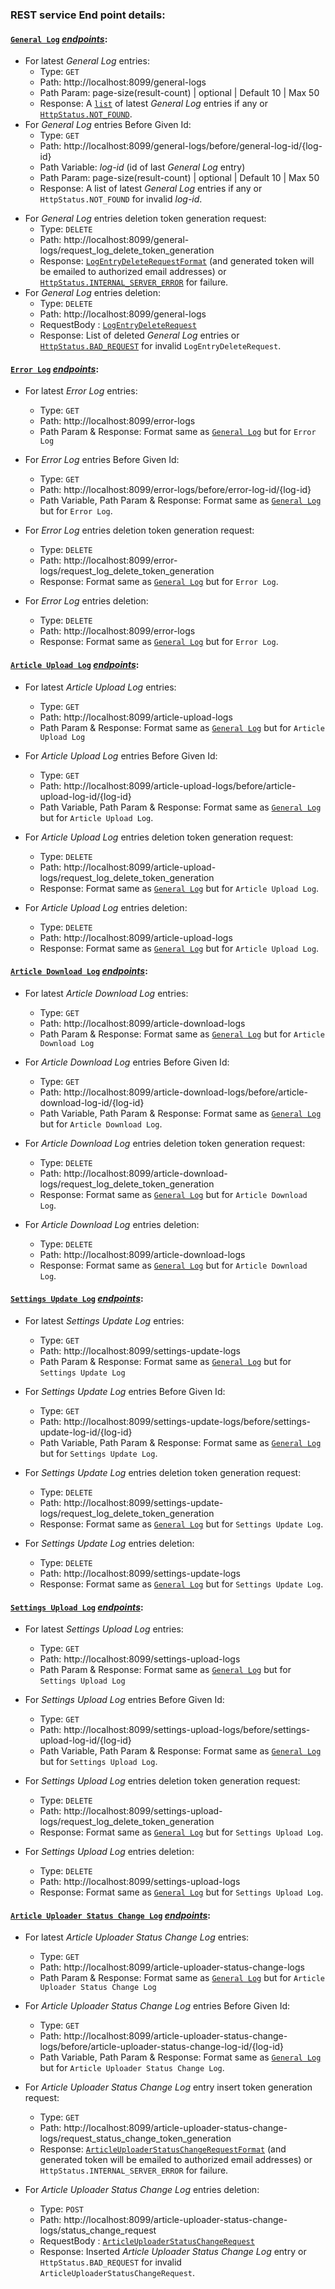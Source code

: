 ### REST service End point details:

#### [`General Log`](https://github.com/dasBikash84/ns_reloaded_data_coordinator_rest_service/blob/master/src/main/kotlin/com/dasbikash/news_server_data_coordinator_rest/model/database/log_entities/GeneralLog.kt) [*endpoints*](https://github.com/dasBikash84/ns_reloaded_data_coordinator_rest_service/blob/master/src/main/kotlin/com/dasbikash/news_server_data_coordinator_rest/rest_controllers/GeneralLogController.kt):

<a name="latest_log"></a>  
* For latest *General Log* entries:
   * Type: `GET`
   * Path: http://localhost:8099/general-logs
   * Path Param: page-size(result-count) | optional | Default 10 | Max 50
   * Response: A [`list`](https://github.com/dasBikash84/ns_reloaded_data_coordinator_rest_service/blob/master/src/main/kotlin/com/dasbikash/news_server_data_coordinator_rest/model/OutputWrappers.kt) of latest *General Log* entries if any or [`HttpStatus.NOT_FOUND`](https://docs.spring.io/spring-framework/docs/current/javadoc-api/org/springframework/http/HttpStatus.html#NOT_FOUND).
<a name="log_before_given_id"></a>    
* For *General Log* entries Before Given Id:
  * Type: `GET`
  * Path: http://localhost:8099/general-logs/before/general-log-id/{log-id}
  * Path Variable: *log-id* (id of last *General Log* entry)
  * Path Param: page-size(result-count) | optional | Default 10 | Max 50
  * Response: A list of latest *General Log* entries if any or `HttpStatus.NOT_FOUND` for invalid *log-id*.
  
<a name="request_log_delete_token_generation"></a>   
* For *General Log* entries deletion token generation request:
  * Type: `DELETE`
  * Path: http://localhost:8099/general-logs/request_log_delete_token_generation
  * Response: [`LogEntryDeleteRequestFormat`](https://github.com/dasBikash84/ns_reloaded_data_coordinator_rest_service/blob/master/src/main/kotlin/com/dasbikash/news_server_data_coordinator_rest/model/LogEntryDeleteRequest.kt) 
  (and generated token will be emailed to authorized email addresses) or 
  [`HttpStatus.INTERNAL_SERVER_ERROR`](https://docs.spring.io/spring-framework/docs/current/javadoc-api/org/springframework/http/HttpStatus.html#INTERNAL_SERVER_ERROR) for failure.
<a name="log_delete_request"></a>   
* For *General Log* entries deletion:
  * Type: `DELETE`
  * Path: http://localhost:8099/general-logs
  * RequestBody : [`LogEntryDeleteRequest`](https://github.com/dasBikash84/ns_reloaded_data_coordinator_rest_service/blob/master/src/main/kotlin/com/dasbikash/news_server_data_coordinator_rest/model/LogEntryDeleteRequest.kt)
  * Response: List of deleted *General Log* entries or 
  [`HttpStatus.BAD_REQUEST`](https://docs.spring.io/spring-framework/docs/current/javadoc-api/org/springframework/http/HttpStatus.html#BAD_REQUEST) for invalid `LogEntryDeleteRequest`.
  
#### [`Error Log`](https://github.com/dasBikash84/ns_reloaded_data_coordinator_rest_service/blob/master/src/main/kotlin/com/dasbikash/news_server_data_coordinator_rest/model/database/log_entities/ErrorLog.kt) [*endpoints*](https://github.com/dasBikash84/ns_reloaded_data_coordinator_rest_service/blob/master/src/main/kotlin/com/dasbikash/news_server_data_coordinator_rest/rest_controllers/ErrorLogController.kt):
* For latest *Error Log* entries:
    * Type: `GET`
    * Path: http://localhost:8099/error-logs
    * Path Param & Response: Format same as [`General Log`](#latest_log) but for `Error Log`
     
* For *Error Log* entries Before Given Id:
    * Type: `GET`
    * Path: http://localhost:8099/error-logs/before/error-log-id/{log-id}
    * Path Variable, Path Param & Response: Format same as [`General Log`](#log_before_given_id) but for `Error Log`.  
    
* For *Error Log* entries deletion token generation request:
    * Type: `DELETE`
    * Path: http://localhost:8099/error-logs/request_log_delete_token_generation
    * Response: Format same as [`General Log`](#request_log_delete_token_generation) but for `Error Log`. 
    
* For *Error Log* entries deletion:
    * Type: `DELETE`
    * Path: http://localhost:8099/error-logs 
    * Response: Format same as [`General Log`](#log_delete_request) but for `Error Log`. 
    
  
#### [`Article Upload Log`](https://github.com/dasBikash84/ns_reloaded_data_coordinator_rest_service/blob/master/src/main/kotlin/com/dasbikash/news_server_data_coordinator_rest/model/database/log_entities/ArticleUploadLog.kt) [*endpoints*](https://github.com/dasBikash84/ns_reloaded_data_coordinator_rest_service/blob/master/src/main/kotlin/com/dasbikash/news_server_data_coordinator_rest/rest_controllers/ArticleUploadLogController.kt):
* For latest *Article Upload Log* entries:
    * Type: `GET`
    * Path: http://localhost:8099/article-upload-logs
    * Path Param & Response: Format same as [`General Log`](#latest_log) but for `Article Upload Log`
     
* For *Article Upload Log* entries Before Given Id:
    * Type: `GET`
    * Path: http://localhost:8099/article-upload-logs/before/article-upload-log-id/{log-id}
    * Path Variable, Path Param & Response: Format same as [`General Log`](#log_before_given_id) but for `Article Upload Log`.  
    
* For *Article Upload Log* entries deletion token generation request:
    * Type: `DELETE`
    * Path: http://localhost:8099/article-upload-logs/request_log_delete_token_generation
    * Response: Format same as [`General Log`](#request_log_delete_token_generation) but for `Article Upload Log`. 
    
* For *Article Upload Log* entries deletion:
    * Type: `DELETE`
    * Path: http://localhost:8099/article-upload-logs 
    * Response: Format same as [`General Log`](#log_delete_request) but for `Article Upload Log`. 
    
#### [`Article Download Log`](https://github.com/dasBikash84/ns_reloaded_data_coordinator_rest_service/blob/master/src/main/kotlin/com/dasbikash/news_server_data_coordinator_rest/model/database/log_entities/ArticleDownloadLog.kt) [*endpoints*](https://github.com/dasBikash84/ns_reloaded_data_coordinator_rest_service/blob/master/src/main/kotlin/com/dasbikash/news_server_data_coordinator_rest/rest_controllers/ArticleDownloadLogController.kt):
* For latest *Article Download Log* entries:
    * Type: `GET`
    * Path: http://localhost:8099/article-download-logs
    * Path Param & Response: Format same as [`General Log`](#latest_log) but for `Article Download Log`
     
* For *Article Download Log* entries Before Given Id:
    * Type: `GET`
    * Path: http://localhost:8099/article-download-logs/before/article-download-log-id/{log-id}
    * Path Variable, Path Param & Response: Format same as [`General Log`](#log_before_given_id) but for `Article Download Log`.  
    
* For *Article Download Log* entries deletion token generation request:
    * Type: `DELETE`
    * Path: http://localhost:8099/article-download-logs/request_log_delete_token_generation
    * Response: Format same as [`General Log`](#request_log_delete_token_generation) but for `Article Download Log`. 
    
* For *Article Download Log* entries deletion:
    * Type: `DELETE` 
    * Path: http://localhost:8099/article-download-logs 
    * Response: Format same as [`General Log`](#log_delete_request) but for `Article Download Log`. 
    
#### [`Settings Update Log`](https://github.com/dasBikash84/ns_reloaded_data_coordinator_rest_service/blob/master/src/main/kotlin/com/dasbikash/news_server_data_coordinator_rest/model/database/log_entities/SettingsUpdateLog.kt) [*endpoints*](https://github.com/dasBikash84/ns_reloaded_data_coordinator_rest_service/blob/master/src/main/kotlin/com/dasbikash/news_server_data_coordinator_rest/rest_controllers/SettingsUpdateLogController.kt):
* For latest *Settings Update Log* entries:
    * Type: `GET`
    * Path: http://localhost:8099/settings-update-logs
    * Path Param & Response: Format same as [`General Log`](#latest_log) but for `Settings Update Log`
     
* For *Settings Update Log* entries Before Given Id:
    * Type: `GET`
    * Path: http://localhost:8099/settings-update-logs/before/settings-update-log-id/{log-id}
    * Path Variable, Path Param & Response: Format same as [`General Log`](#log_before_given_id) but for `Settings Update Log`.  
    
* For *Settings Update Log* entries deletion token generation request:
    * Type: `DELETE`
    * Path: http://localhost:8099/settings-update-logs/request_log_delete_token_generation
    * Response: Format same as [`General Log`](#request_log_delete_token_generation) but for `Settings Update Log`. 
    
* For *Settings Update Log* entries deletion:
    * Type: `DELETE` 
    * Path: http://localhost:8099/settings-update-logs 
    * Response: Format same as [`General Log`](#log_delete_request) but for `Settings Update Log`. 
    
#### [`Settings Upload Log`](https://github.com/dasBikash84/ns_reloaded_data_coordinator_rest_service/blob/master/src/main/kotlin/com/dasbikash/news_server_data_coordinator_rest/model/database/log_entities/SettingsUploadLog.kt) [*endpoints*](https://github.com/dasBikash84/ns_reloaded_data_coordinator_rest_service/blob/master/src/main/kotlin/com/dasbikash/news_server_data_coordinator_rest/rest_controllers/SettingsUploadLogController.kt):
* For latest *Settings Upload Log* entries:
    * Type: `GET`
    * Path: http://localhost:8099/settings-upload-logs
    * Path Param & Response: Format same as [`General Log`](#latest_log) but for `Settings Upload Log`
     
* For *Settings Upload Log* entries Before Given Id:
    * Type: `GET`
    * Path: http://localhost:8099/settings-upload-logs/before/settings-upload-log-id/{log-id}
    * Path Variable, Path Param & Response: Format same as [`General Log`](#log_before_given_id) but for `Settings Upload Log`.  
    
* For *Settings Upload Log* entries deletion token generation request:
    * Type: `DELETE`
    * Path: http://localhost:8099/settings-upload-logs/request_log_delete_token_generation
    * Response: Format same as [`General Log`](#request_log_delete_token_generation) but for `Settings Upload Log`. 
    
* For *Settings Upload Log* entries deletion:
    * Type: `DELETE` 
    * Path: http://localhost:8099/settings-upload-logs 
    * Response: Format same as [`General Log`](#log_delete_request) but for `Settings Upload Log`.
    
#### [`Article Uploader Status Change Log`](https://github.com/dasBikash84/ns_reloaded_data_coordinator_rest_service/blob/master/src/main/kotlin/com/dasbikash/news_server_data_coordinator_rest/model/database/log_entities/ArticleUploaderStatusChangeLog.kt) [*endpoints*](https://github.com/dasBikash84/ns_reloaded_data_coordinator_rest_service/blob/master/src/main/kotlin/com/dasbikash/news_server_data_coordinator_rest/rest_controllers/ArticleUploaderStatusChangeLogController.kt):
* For latest *Article Uploader Status Change Log* entries:
    * Type: `GET`
    * Path: http://localhost:8099/article-uploader-status-change-logs
    * Path Param & Response: Format same as [`General Log`](#latest_log) but for `Article Uploader Status Change Log`
     
* For *Article Uploader Status Change Log* entries Before Given Id:
    * Type: `GET`
    * Path: http://localhost:8099/article-uploader-status-change-logs/before/article-uploader-status-change-log-id/{log-id}
    * Path Variable, Path Param & Response: Format same as [`General Log`](#log_before_given_id) but for `Article Uploader Status Change Log`.  
    
* For *Article Uploader Status Change Log* entry insert token generation request:
    * Type: `GET`
    * Path: http://localhost:8099/article-uploader-status-change-logs/request_status_change_token_generation
    * Response: [`ArticleUploaderStatusChangeRequestFormat`](https://github.com/dasBikash84/ns_reloaded_data_coordinator_rest_service/blob/master/src/main/kotlin/com/dasbikash/news_server_data_coordinator_rest/model/ArticleUploaderStatusChangeRequest.kt) 
                  (and generated token will be emailed to authorized email addresses) or 
                  `HttpStatus.INTERNAL_SERVER_ERROR` for failure. 
    
* For *Article Uploader Status Change Log* entries deletion:
    * Type: `POST` 
    * Path: http://localhost:8099/article-uploader-status-change-logs/status_change_request 
  * RequestBody : [`ArticleUploaderStatusChangeRequest`](https://github.com/dasBikash84/ns_reloaded_data_coordinator_rest_service/blob/master/src/main/kotlin/com/dasbikash/news_server_data_coordinator_rest/model/ArticleUploaderStatusChangeRequest.kt)
  * Response: Inserted *Article Uploader Status Change Log* entry or `HttpStatus.BAD_REQUEST` for invalid `ArticleUploaderStatusChangeRequest`.
    
